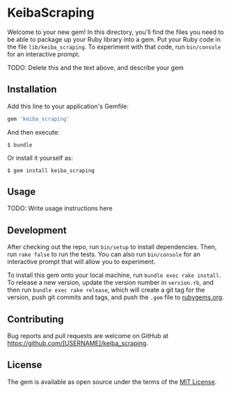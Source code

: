 # KeibaScraping

Welcome to your new gem! In this directory, you'll find the files you need to be able to package up your Ruby library into a gem. Put your Ruby code in the file `lib/keiba_scraping`. To experiment with that code, run `bin/console` for an interactive prompt.

TODO: Delete this and the text above, and describe your gem

## Installation

Add this line to your application's Gemfile:

```ruby
gem 'keiba_scraping'
```

And then execute:

    $ bundle

Or install it yourself as:

    $ gem install keiba_scraping

## Usage

TODO: Write usage instructions here

## Development

After checking out the repo, run `bin/setup` to install dependencies. Then, run `rake false` to run the tests. You can also run `bin/console` for an interactive prompt that will allow you to experiment.

To install this gem onto your local machine, run `bundle exec rake install`. To release a new version, update the version number in `version.rb`, and then run `bundle exec rake release`, which will create a git tag for the version, push git commits and tags, and push the `.gem` file to [rubygems.org](https://rubygems.org).

## Contributing

Bug reports and pull requests are welcome on GitHub at https://github.com/[USERNAME]/keiba_scraping.


## License

The gem is available as open source under the terms of the [MIT License](http://opensource.org/licenses/MIT).

